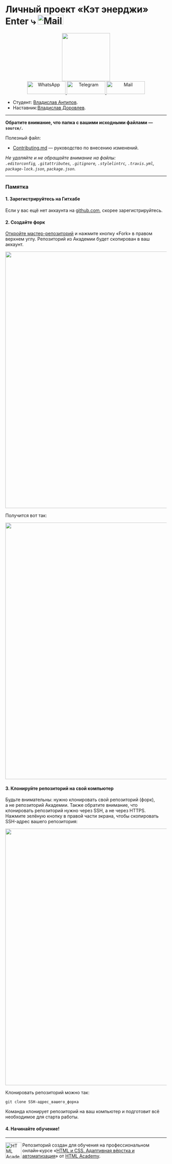 # Личный проект «Кэт энерджи» Enter &rdca; <a href="mailto:vlad@antipovi.ru"><img src="https://img.shields.io/badge/WebSite-00FFFF?style=for-the-badge" alt="Mail" width="80" height="30"/></a> 

<div id="header" align="center">
  <a href="https://yandex.ru/">
   <img src="https://media.giphy.com/media/M9gbBd9nbDrOTu1Mqx/giphy.gif" width="150"/>
  </a>
  </div>
  <div align="center">
    <a href="https://wapp.click/79244129318">
    <img src="https://img.shields.io/badge/WhatsApp-y28777?style=for-the-badge&logo=whatsapp&logoColor=white"/ alt="WhatsApp" width="120" height="40" >
  </a>
  <a href="https://t.me/Vladislav07770">
    <img src="https://img.shields.io/badge/Telegram-2CA5E0?style=for-the-badge&logo=telegram&logoColor=white" alt="Telegram" width="120" height="40" />
  </a>
  <a href="mailto:vlad@antipovi.ru">
    <img src="https://img.shields.io/badge/&#9993Mail-FFFF00?style=for-the-badge" alt="Mail" width="120" height="40" />
  </a>
</div>

* Студент: [Владислав Антипов](https://up.htmlacademy.ru/adaptive/25/user/1944999).
* Наставник:[Владислав Доровлев](https://htmlacademy.ru/profile/dorovlev).

---

**Обратите внимание, что папка с вашими исходными файлами — `source/`.**

Полезный файл:

- [Contributing.md](Contributing.md) — руководство по внесению изменений.

_Не удаляйте и не обращайте внимание на файлы:_<br>
_`.editorconfig`, `.gitattributes`, `.gitignore`, `.stylelintrc`, `.travis.yml`, `package-lock.json`, `package.json`._

---

### Памятка

#### 1. Зарегистрируйтесь на Гитхабе

Если у вас ещё нет аккаунта на [github.com](https://github.com/join), скорее зарегистрируйтесь.

#### 2. Создайте форк

[Откройте мастер-репозиторий](https://github.com/htmlacademy-adaptive/1944999-cat-energy-25) и нажмите кнопку «Fork» в правом верхнем углу. Репозиторий из Академии будет скопирован в ваш аккаунт.

<img width="800" alt="" src="https://user-images.githubusercontent.com/10909/60808133-3a7ace00-a190-11e9-9d29-401b02036a9c.jpg">

Получится вот так:

<img width="800" alt="" src="https://user-images.githubusercontent.com/10909/60808135-3a7ace00-a190-11e9-9a8d-7390b3784c65.jpg">

#### 3. Клонируйте репозиторий на свой компьютер

Будьте внимательны: нужно клонировать свой репозиторий (форк), а не репозиторий Академии. Также обратите внимание, что клонировать репозиторий нужно через SSH, а не через HTTPS. Нажмите зелёную кнопку в правой части экрана, чтобы скопировать SSH-адрес вашего репозитория:

<img width="800" alt="" src="https://user-images.githubusercontent.com/10909/60808136-3a7ace00-a190-11e9-884f-24621e62b29a.jpg">

Клонировать репозиторий можно так:

```
git clone SSH-адрес_вашего_форка
```

Команда клонирует репозиторий на ваш компьютер и подготовит всё необходимое для старта работы.

#### 4. Начинайте обучение!

---

<a href="https://htmlacademy.ru/intensive/adaptive"><img align="left" width="50" height="50" alt="HTML Academy" src="https://up.htmlacademy.ru/static/img/intensive/adaptive/logo-for-github-2.png"></a>

Репозиторий создан для обучения на профессиональном онлайн‑курсе «[HTML и CSS. Адаптивная вёрстка и автоматизация](https://htmlacademy.ru/intensive/adaptive)» от [HTML Academy](https://htmlacademy.ru).

[check-image]: https://github.com/htmlacademy-adaptive/1944999-cat-energy-25/workflows/Project%20check/badge.svg?branch=master
[check-url]: https://github.com/htmlacademy-adaptive/1944999-cat-energy-25/actions
